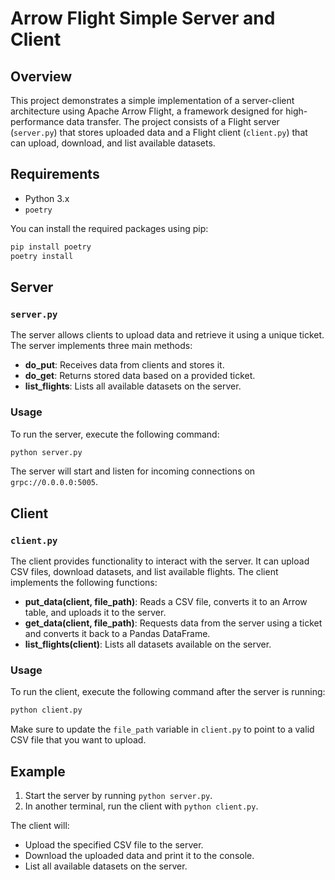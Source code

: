 
# Arrow Flight Simple Server and Client

## Overview

This project demonstrates a simple implementation of a server-client architecture using Apache Arrow Flight, a framework designed for high-performance data transfer. The project consists of a Flight server (`server.py`) that stores uploaded data and a Flight client (`client.py`) that can upload, download, and list available datasets.

## Requirements

- Python 3.x
- `poetry`

You can install the required packages using pip:

```bash
pip install poetry
poetry install
```

## Server

### `server.py`

The server allows clients to upload data and retrieve it using a unique ticket. The server implements three main methods:

- **do_put**: Receives data from clients and stores it.
- **do_get**: Returns stored data based on a provided ticket.
- **list_flights**: Lists all available datasets on the server.

### Usage

To run the server, execute the following command:

```bash
python server.py
```

The server will start and listen for incoming connections on `grpc://0.0.0.0:5005`.

## Client

### `client.py`

The client provides functionality to interact with the server. It can upload CSV files, download datasets, and list available flights. The client implements the following functions:

- **put_data(client, file_path)**: Reads a CSV file, converts it to an Arrow table, and uploads it to the server.
- **get_data(client, file_path)**: Requests data from the server using a ticket and converts it back to a Pandas DataFrame.
- **list_flights(client)**: Lists all datasets available on the server.

### Usage

To run the client, execute the following command after the server is running:

```bash
python client.py
```

Make sure to update the `file_path` variable in `client.py` to point to a valid CSV file that you want to upload.

## Example

1. Start the server by running `python server.py`.
2. In another terminal, run the client with `python client.py`.

The client will:
- Upload the specified CSV file to the server.
- Download the uploaded data and print it to the console.
- List all available datasets on the server.

